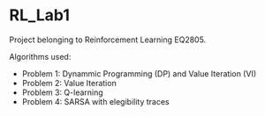 # RL_Lab1
Project belonging to Reinforcement Learning EQ2805. 

Algorithms used:
- Problem 1: Dynammic Programming (DP) and Value Iteration (VI)
- Problem 2: Value Iteration
- Problem 3: Q-learning
- Problem 4: SARSA with elegibility traces
